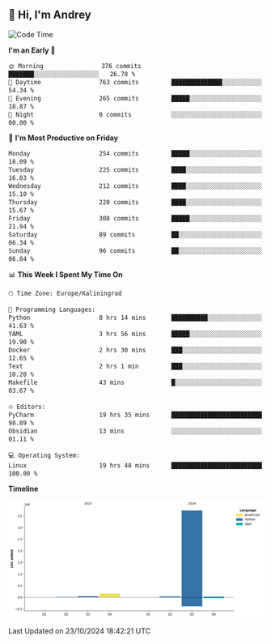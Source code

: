 ## 👋 Hi, I'm Andrey

<!--START_SECTION:waka-->
![Code Time](http://img.shields.io/badge/Code%20Time-531%20hrs%2012%20mins-blue)

**I'm an Early 🐤** 

```text
🌞 Morning                376 commits         ███████░░░░░░░░░░░░░░░░░░   26.78 % 
🌆 Daytime                763 commits         ██████████████░░░░░░░░░░░   54.34 % 
🌃 Evening                265 commits         █████░░░░░░░░░░░░░░░░░░░░   18.87 % 
🌙 Night                  0 commits           ░░░░░░░░░░░░░░░░░░░░░░░░░   00.00 % 
```
📅 **I'm Most Productive on Friday** 

```text
Monday                   254 commits         █████░░░░░░░░░░░░░░░░░░░░   18.09 % 
Tuesday                  225 commits         ████░░░░░░░░░░░░░░░░░░░░░   16.03 % 
Wednesday                212 commits         ████░░░░░░░░░░░░░░░░░░░░░   15.10 % 
Thursday                 220 commits         ████░░░░░░░░░░░░░░░░░░░░░   15.67 % 
Friday                   308 commits         █████░░░░░░░░░░░░░░░░░░░░   21.94 % 
Saturday                 89 commits          ██░░░░░░░░░░░░░░░░░░░░░░░   06.34 % 
Sunday                   96 commits          ██░░░░░░░░░░░░░░░░░░░░░░░   06.84 % 
```


📊 **This Week I Spent My Time On** 

```text
🕑︎ Time Zone: Europe/Kaliningrad

💬 Programming Languages: 
Python                   8 hrs 14 mins       ██████████░░░░░░░░░░░░░░░   41.63 % 
YAML                     3 hrs 56 mins       █████░░░░░░░░░░░░░░░░░░░░   19.90 % 
Docker                   2 hrs 30 mins       ███░░░░░░░░░░░░░░░░░░░░░░   12.65 % 
Text                     2 hrs 1 min         ███░░░░░░░░░░░░░░░░░░░░░░   10.20 % 
Makefile                 43 mins             █░░░░░░░░░░░░░░░░░░░░░░░░   03.67 % 

🔥 Editors: 
PyCharm                  19 hrs 35 mins      █████████████████████████   98.89 % 
Obsidian                 13 mins             ░░░░░░░░░░░░░░░░░░░░░░░░░   01.11 % 

💻 Operating System: 
Linux                    19 hrs 48 mins      █████████████████████████   100.00 % 
```

**Timeline**

![Lines of Code chart](https://raw.githubusercontent.com/Mist3s/Mist3s/main/assets/bar_graph.png)


 Last Updated on 23/10/2024 18:42:21 UTC
<!--END_SECTION:waka-->

